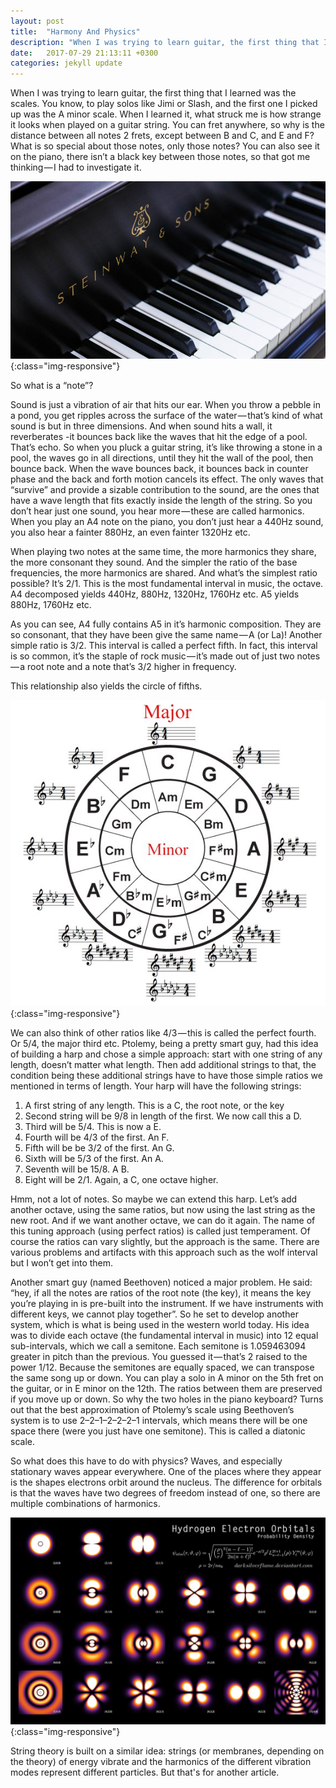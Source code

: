```yaml
---
layout: post
title:  "Harmony And Physics"
description: "When I was trying to learn guitar, the first thing that I learned was the scales. You know, to play solos like Jimi or Slash, and the first one I picked up was the A minor scale..."
date:   2017-07-29 21:13:11 +0300
categories: jekyll update
---
```

When I was trying to learn guitar, the first thing that I learned was the scales. You know, to play solos like Jimi or Slash, and the first one I picked up was the A minor scale. When I learned it, what struck me is how strange it looks when played on a guitar string. You can fret anywhere, so why is the distance between all notes 2 frets, except between B and C, and E and F? What is so special about those notes, only those notes? You can also see it on the piano, there isn’t a black key between those notes, so that got me thinking — I had to investigate it.

![image-title-here](/images/piano.jpg){:class="img-responsive"} 

So what is a “note”?

Sound is just a vibration of air that hits our ear. When you throw a pebble in a pond, you get ripples across the surface of the water — that’s kind of what sound is but in three dimensions. And when sound hits a wall, it reverberates -it bounces back like the waves that hit the edge of a pool. That’s echo. So when you pluck a guitar string, it’s like throwing a stone in a pool, the waves go in all directions, until they hit the wall of the pool, then bounce back. When the wave bounces back, it bounces back in counter phase and the back and forth motion cancels its effect. The only waves that “survive” and provide a sizable contribution to the sound, are the ones that have a wave length that fits exactly inside the length of the string. So you don’t hear just one sound, you hear more — these are called harmonics. When you play an A4 note on the piano, you don’t just hear a 440Hz sound, you also hear a fainter 880Hz, an even fainter 1320Hz etc.

When playing two notes at the same time, the more harmonics they share, the more consonant they sound. And the simpler the ratio of the base frequencies, the more harmonics are shared. And what’s the simplest ratio possible? It’s 2/1. This is the most fundamental interval in music, the octave.
A4 decomposed yields 440Hz, 880Hz, 1320Hz, 1760Hz etc. A5 yields 880Hz, 1760Hz etc.

As you can see, A4 fully contains A5 in it’s harmonic composition. They are so consonant, that they have been give the same name — A (or La)! Another simple ratio is 3/2. This interval is called a perfect fifth. In fact, this interval is so common, it’s the staple of rock music — it’s made out of just two notes — a root note and a note that’s 3/2 higher in frequency.

This relationship also yields the circle of fifths.


![image-title-here](/images/fifths.jpeg){:class="img-responsive"} 

We can also think of other ratios like 4/3 — this is called the perfect fourth. Or 5/4, the major third etc. Ptolemy, being a pretty smart guy, had this idea of building a harp and chose a simple approach: start with one string of any length, doesn’t matter what length. Then add additional strings to that, the condition being these additional strings have to have those simple ratios we mentioned in terms of length. Your harp will have the following strings:

1. A first string of any length. This is a C, the root note, or the key
2. Second string will be 9/8 in length of the first. We now call this a D.
3. Third will be 5/4. This is now a E.
4. Fourth will be 4/3 of the first. An F.
5. Fifth will be be 3/2 of the first. An G.
6. Sixth will be 5/3 of the first. An A.
7. Seventh will be 15/8. A B.
8. Eight will be 2/1. Again, a C, one octave higher.

Hmm, not a lot of notes. So maybe we can extend this harp. Let’s add another octave, using the same ratios, but now using the last string as the new root. And if we want another octave, we can do it again. The name of this tuning approach (using perfect ratios) is called just temperament. Of course the ratios can vary slightly, but the approach is the same. There are various problems and artifacts with this approach such as the wolf interval but I won’t get into them.

Another smart guy (named Beethoven) noticed a major problem. He said: “hey, if all the notes are ratios of the root note (the key), it means the key you’re playing in is pre-built into the instrument. If we have instruments with different keys, we cannot play together”. So he set to develop another system, which is what is being used in the western world today. His idea was to divide each octave (the fundamental interval in music) into 12 equal sub-intervals, which we call a semitone. Each semitone is 1.059463094 greater in pitch than the previous. You guessed it — that’s 2 raised to the power 1/12. Because the semitones are equally spaced, we can transpose the same song up or down. You can play a solo in A minor on the 5th fret on the guitar, or in E minor on the 12th. The ratios between them are preserved if you move up or down. So why the two holes in the piano keyboard? Turns out that the best approximation of Ptolemy’s scale using Beethoven’s system is to use 2–2–1–2–2–2–1 intervals, which means there will be one space there (were you just have one semitone). This is called a diatonic scale.

So what does this have to do with physics? Waves, and especially stationary waves appear everywhere. One of the places where they appear is the shapes electrons orbit around the nucleus. The difference for orbitals is that the waves have two degrees of freedom instead of one, so there are multiple combinations of harmonics.

![image-title-here](/images/orbitals.png){:class="img-responsive"} 

String theory is built on a similar idea: strings (or membranes, depending on the theory) of energy vibrate and the harmonics of the different vibration modes represent different particles. But that's for another article. 